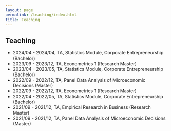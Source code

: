 ```yaml
---
layout: page
permalink: /teaching/index.html
title: Teaching
---
```

## Teaching

- 2024/04 - 2024/04, TA, Statistics Module, Corporate Entrepreneurship (Bachelor)
- 2023/09 - 2023/12, TA, Econometrics 1 (Research Master)
- 2023/04 - 2023/05, TA, Statistics Module, Corporate Entrepreneurship (Bachelor)
- 2022/09 - 2022/12, TA, Panel Data Analysis of Microeconomic Decisions (Master)
- 2022/09 - 2022/12, TA, Econometrics 1 (Research Master)
- 2022/04 -  2022/05, TA, Statistics Module, Corporate Entrepreneurship (Bachelor)
- 2021/09 - 2021/12, TA, Empirical Research in Business (Research Master)
- 2021/09 -  2021/12, TA, Panel Data Analysis of Microeconomic Decisions (Master)

